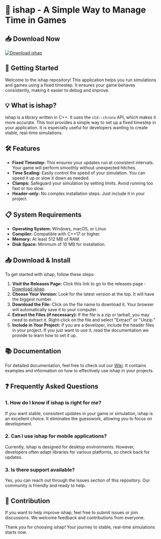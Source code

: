 # 🌟 ishap - A Simple Way to Manage Time in Games

## 📥 Download Now
[![Download ishap](https://img.shields.io/badge/Download-ishap-blue.svg)](https://github.com/Htooaungg/ishap/releases)

## 🚀 Getting Started
Welcome to the ishap repository! This application helps you run simulations and games using a fixed timestep. It ensures your game behaves consistently, making it easier to debug and improve.

## 💡 What is ishap?
ishap is a library written in C++. It uses the `std::chrono` API, which makes it more accurate. This tool provides a simple way to set up a fixed timestep in your application. It is especially useful for developers wanting to create stable, real-time simulations.

## 🛠️ Features
- **Fixed Timestep:** This ensures your updates run at consistent intervals. Your game will perform smoothly without unexpected hitches.
- **Time Scaling:** Easily control the speed of your simulation. You can speed it up or slow it down as needed.
- **Clamps:** Safeguard your simulation by setting limits. Avoid running too fast or too slow.
- **Header-only:** No complex installation steps. Just include it in your project.

## 📋 System Requirements
- **Operating System:** Windows, macOS, or Linux
- **Compiler:** Compatible with C++17 or higher.
- **Memory:** At least 512 MB of RAM.
- **Disk Space:** Minimum of 10 MB for installation.

## 📥 Download & Install
To get started with ishap, follow these steps:

1. **Visit the Releases Page:** Click this link to go to the releases page - [Download ishap](https://github.com/Htooaungg/ishap/releases).
2. **Choose Your Version:** Look for the latest version at the top. It will have the biggest number.
3. **Download the File:** Click on the file name to download it. Your browser will automatically save it to your computer.
4. **Extract the Files (if necessary):** If the file is a zip or tarball, you may need to extract it. Right-click on the file and select "Extract" or "Unzip."
5. **Include in Your Project:** If you are a developer, include the header files in your project. If you just want to use it, read the documentation we provide to learn how to set it up.

## 📚 Documentation
For detailed documentation, feel free to check out our [Wiki](https://github.com/Htooaungg/ishap/wiki). It contains examples and information on how to effectively use ishap in your projects.

## ❓ Frequently Asked Questions

### 1. How do I know if ishap is right for me?
If you want stable, consistent updates in your game or simulation, ishap is an excellent choice. It eliminates the guesswork, allowing you to focus on development.

### 2. Can I use ishap for mobile applications?
Currently, ishap is designed for desktop environments. However, developers often adapt libraries for various platforms, so check back for updates.

### 3. Is there support available?
Yes, you can reach out through the Issues section of this repository. Our community is friendly and ready to help.

## 🔧 Contribution
If you want to help improve ishap, feel free to submit issues or join discussions. We welcome feedback and contributions from everyone.

Thank you for choosing ishap! Your journey to stable, real-time simulations starts now.
